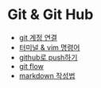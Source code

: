 Git & Git Hub
=============

- [git 계정 연결](https://github.com/mrlee323/TIL/blob/main/Git/git_repo.md)
- [터미널 & vim 명령어](https://github.com/mrlee323/TIL/blob/main/Git/terminal_command.md)
- [github로 push하기](https://github.com/mrlee323/TIL/blob/main/Git/git_push.md)
- [git flow](https://github.com/mrlee323/TIL/blob/main/Git/git_flow.md)
- [markdown 작성법](https://github.com/mrlee323/TIL/blob/main/Git/markdown.md)
